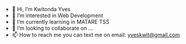 - 👋 Hi, I’m Kwitonda Yves
- 👀 I’m interested in Web Development
- 🌱 I’m currently learning in MATARE TSS
- 💞️ I’m looking to collaborate on ...
- 📫 How to reach me you can text me on email: yveskwit@gmail.com

<!---
Kwitonda2001Yves/Kwitonda2001Yves is a ✨ special ✨ repository because its `README.md` (this file) appears on your GitHub profile.
You can click the Preview link to take a look at your changes.
--->
